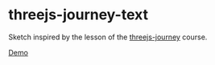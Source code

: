 # threejs-journey-text

Sketch inspired by the lesson of the [threejs-journey](https://threejs-journey.com/) course.

[Demo](https://epodivilov.github.io/threejs-journey-text)
